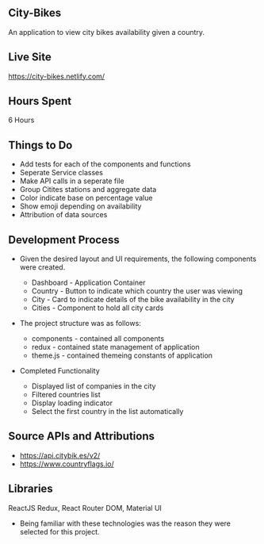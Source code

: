 ## City-Bikes
An application to view city bikes availability given a country.

## Live Site
https://city-bikes.netlify.com/

## Hours Spent 
6 Hours

## Things to Do
- Add tests for each of the components and functions
- Seperate Service classes
- Make API calls in a seperate file
- Group Citites stations and aggregate data
- Color indicate base on percentage value 
- Show emoji depending on availability
- Attribution of data sources

## Development Process
- Given the desired layout and UI requirements, the following components were created.
  - Dashboard - Application Container
  - Country - Button to indicate which country the user was viewing
  - City - Card to indicate details of the bike availability in the city
  - Cities - Component to hold all city cards


- The project structure was as follows:
  - components - contained all components
  - redux - contained state management of application
  - theme.js - contained themeing constants of application

- Completed Functionality
  - Displayed list of companies in the city
  - Filtered countries list
  - Display loading indicator
  - Select the first country in the list automatically

## Source APIs and Attributions 
- https://api.citybik.es/v2/
- https://www.countryflags.io/

## Libraries 
ReactJS
Redux, React Router DOM, Material UI
- Being familiar with these technologies was the reason they were selected for this project.
